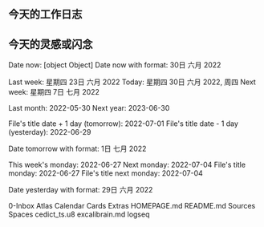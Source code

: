 ## 今天的工作日志

## 今天的灵感或闪念
Date now: [object Object]
Date now with format: 30日 六月 2022

Last week: 星期四 23日 六月 2022
Today: 星期四 30日 六月 2022, 周四
Next week: 星期四 7日 七月 2022

Last month: 2022-05-30
Next year: 2023-06-30

File's title date + 1 day (tomorrow): 2022-07-01
File's title date - 1 day (yesterday): 2022-06-29

Date tomorrow with format: 1日 七月 2022    

This week's monday: 2022-06-27
Next monday: 2022-07-04
File's title monday: 2022-06-27
File's title next monday: 2022-07-04

Date yesterday with format: 29日 六月 2022

0-Inbox
Atlas
Calendar
Cards
Extras
HOMEPAGE.md
README.md
Sources
Spaces
cedict_ts.u8
excalibrain.md
logseq